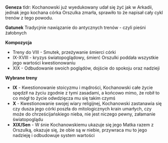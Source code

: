 
**Geneza**
tldr: Kochanowski już wyedukowany udał się żyć jak w Arkadii, jednak jego kochana córka Orszulka zmarła, sprawiło to że napisał cały cykl trenów z tego powodu.

**Gatunek**
Tradycjnie nawiązanie do antycznych trenów - czyli pieśni żałobnych

**Kompozycja**
- Treny do VIII - Smutek, przeżywanie śmierci córki
- IX-XVIII - kryzys światopoglądowy, śmierć Orszulki poddała wszystkie jego wartości kwestionowaniu
- XIX - Odbudowanie swoich poglądów, dojście do spokoju oraz nadzieji

**Wybrane treny**

- **IX** - Kwestionowanie stoicyzmu i mądrości, Kochanowski całe życie spędził na życiu zgodnie z tymi zasadami, a końcowo mimo, że robił to co mógł to życie odwdzięcza mu się takim czymś
- **X** - Kwestionowanie swojej wiary religijnej, Kochanowski zastanawia się czy dusza jego córki poszła do mitologicznych krain umarłych, czy może do chrześcijańskiego nieba, nie jest niczego pewny, załamanie światopoglądu
- **XIX/Sen** - W śnie Kochanowskiemu ukazuje się jego Matka razem z Orszulką, okazuje się, że obie są w niebie, przywraca mu to jego nadzieję i odbudowuje system wartości

